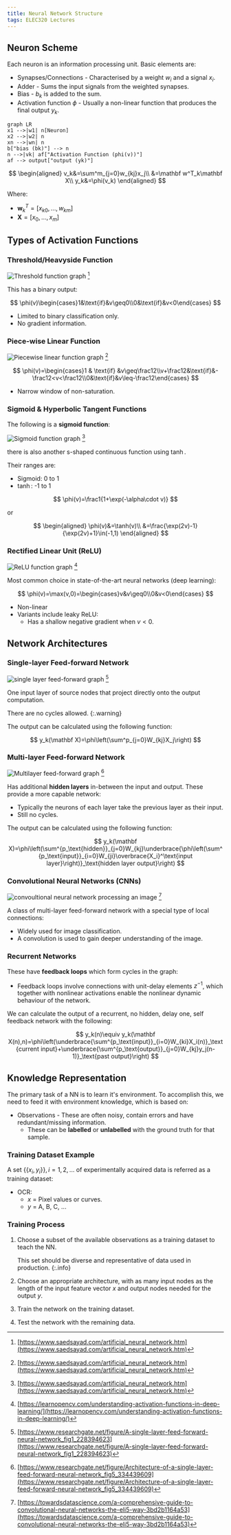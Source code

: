 ```yaml
---
title: Neural Network Structure
tags: ELEC320 Lectures
---
```


## Neuron Scheme
Each neuron is an information processing unit. Basic elements are:

* Synapses/Connections - Characterised by a weight $w_i$ and a signal $x_i$.
* Adder - Sums the input signals from the weighted synapses.
* Bias - $b_k$ is added to the sum.
* Activation function $\phi$ - Usually a non-linear function that produces the final output $y_k$.

```mermaid
graph LR
x1 -->|w1| n[Neuron]
x2 -->|w2| n
xn -->|wn| n
b["bias (bk)"] --> n
n -->|vk| af["Activation Function (phi(v))"]
af --> output["output (yk)"]
```

$$
\begin{aligned}
v_k&=\sum^m_{j=0}w_{kj}x_j\\
&=\mathbf w^T_k\mathbf X\\
y_k&=\phi(v_k)
\end{aligned}
$$

Where:

* $\mathbf w^T_k=[x_{k0},\ldots,w_{km}]$
* $\mathbf X=[x_0, \ldots,x_m]$

## Types of Activation Functions
### Threshold/Heavyside Function
![Threshold function graph](https://www.saedsayad.com/images/ANN_Unit_step.png) [^ann]

[^ann]: [https://www.saedsayad.com/artificial_neural_network.htm](https://www.saedsayad.com/artificial_neural_network.htm)

This has a binary output:

$$
\phi(v)\begin{cases}1&\text{if}&v\geq0\\0&\text{if}&v<0\end{cases}
$$

* Limited to binary classification only.
* No gradient information.

### Piece-wise Linear Function
![Piecewise linear function graph](https://www.saedsayad.com/images/ANN_piecewise.png) [^ann]

$$
\phi(v)=\begin{cases}1 & \text{if} &v\geq\frac12\\v+\frac12&\text{if}&-\frac12<v<\frac12\\0&\text{if}&v\leq-\frac12\end{cases}
$$

* Narrow window of non-saturation.

### Sigmoid & Hyperbolic Tangent Functions
The following is a **sigmoid function**:

![Sigmoid function graph](https://www.saedsayad.com/images/ANN_Sigmoid.png) [^ann]

there is also another s-shaped continuous function using $\tanh$.

Their ranges are:

* Sigmoid: 0 to 1
* $\tanh$: -1 to 1

$$
\phi(v)=\frac1{1+\exp(-\alpha\cdot v)}
$$

or

$$
\begin{aligned}
\phi(v)&=\tanh(v)\\
&=\frac{\exp(2v)-1}{\exp(2v)+1}\in(-1,1)
\end{aligned}
$$


### Rectified Linear Unit (ReLU)
![ReLU function graph](https://learnopencv.com/wp-content/uploads/2017/10/relu-activation-function-1.png) [^relu]

[^relu]: [https://learnopencv.com/understanding-activation-functions-in-deep-learning/](https://learnopencv.com/understanding-activation-functions-in-deep-learning/)

Most common choice in state-of-the-art neural networks (deep learning):

$$
\phi(v)=\max(v,0)=\begin{cases}v&v\geq0\\0&v<0\end{cases}
$$

* Non-linear
* Variants include leaky ReLU:
	* Has a shallow negative gradient when $v<0$.
	
## Network Architectures
### Single-layer Feed-forward Network

![single layer feed-forward graph](https://www.researchgate.net/profile/Murat_Sazli/publication/228394623/figure/fig1/AS:302007991717902@1449015724135/A-single-layer-feed-forward-neural-network.png) [^sff]

[^sff]: [https://www.researchgate.net/figure/A-single-layer-feed-forward-neural-network_fig1_228394623](https://www.researchgate.net/figure/A-single-layer-feed-forward-neural-network_fig1_228394623)

One input layer of source nodes that project directly onto the output computation.

There are no cycles allowed.
{:.warning}

The output can be calculated using the following function:

$$
y_k(\mathbf X)=\phi\left(\sum^p_{j=0}W_{kj}X_j\right)
$$

### Multi-layer Feed-forward Network
![Multilayer feed-forward graph](https://www.researchgate.net/profile/Marco-Montemurro-2/publication/334439609/figure/fig5/AS:916471756644353@1595515302273/Architecture-of-a-single-layer-feed-forward-neural-network.jpg) [^mff]

[^mff]: [https://www.researchgate.net/figure/Architecture-of-a-single-layer-feed-forward-neural-network_fig5_334439609](https://www.researchgate.net/figure/Architecture-of-a-single-layer-feed-forward-neural-network_fig5_334439609)

Has additional **hidden layers** in-between the input and output. These provide a more capable network:

* Typically the neurons of each layer take the previous layer as their input.
* Still no cycles.

The output can be calculated using the following function:

$$
y_k(\mathbf X)=\phi\left(\sum^{p_\text{hidden}}_{j=0}W_{kj}\underbrace{\phi\left(\sum^{p_\text{input}}_{i=0}W_{ji}\overbrace{X_i}^\text{input layer}\right)}_\text{hidden layer output}\right)
$$

### Convolutional Neural Networks (CNNs)
![convoultional neural network processing an image](https://miro.medium.com/v2/resize:fit:1400/format:webp/1*vkQ0hXDaQv57sALXAJquxA.jpeg) [^conv]

[^conv]: [https://towardsdatascience.com/a-comprehensive-guide-to-convolutional-neural-networks-the-eli5-way-3bd2b1164a53](https://towardsdatascience.com/a-comprehensive-guide-to-convolutional-neural-networks-the-eli5-way-3bd2b1164a53)

A class of multi-layer feed-forward network with a special type of local connections:

* Widely used for image classification.
* A convolution is used to gain deeper understanding of the image.

### Recurrent Networks
These have **feedback loops** which form cycles in the graph:

* Feedback loops involve connections with unit-delay elements $z^{-1}$, which together with nonlinear activations enable the nonlinear dynamic behaviour of the network.

We can calculate the output of a recurrent, no hidden, delay one, self feedback network with the following:

$$
y_k(n)\equiv y_k(\mathbf X(n),n)=\phi\left(\underbrace{\sum^{p_\text{input}}_{i=0}W_{ki}X_i(n)}_\text{current input}+\underbrace{\sum^{p_\text{output}}_{j=0}W_{kj}y_j(n-1)}_\text{past output}\right)
$$

## Knowledge Representation
The primary task of a NN is to learn it's environment. To accomplish this, we need to feed it with environment knowledge, which is based on:

* Observations - These are often noisy, contain errors and have redundant/missing information.
	* These can be **labelled** or **unlabelled** with the ground truth for that sample.
	
### Training Dataset Example
A set $\{\{x_i, y_i\}\}, i=1,2,\ldots$ of experimentally acquired data is referred as a training dataset:

* OCR:
	* $x$ = Pixel values or curves.
	* $y$ = A, B, C, ...
	
### Training Process
1. Choose a subset of the available observations as a training dataset to teach the NN. 
	
	This set should be diverse and representative of data used in production.
	{:.info}
1. Choose an appropriate architecture, with as many input nodes as the length of the input feature vector $x$ and output nodes needed for the output $y$.
1. Train the network on the training dataset.
1. Test the network with the remaining data.
